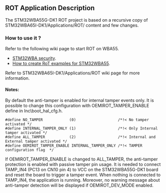 ## <b>ROT Application Description</b>

The STM32WBA55G-DK1 ROT project is based on a recursive copy of STM32WBA65I-DK1/Applications/ROT/ content and few changes.

### <b>How to use it ?</b>

Refer to the following wiki page to start ROT on WBA55.

  - [STM32WBA security](https://wiki.st.com/stm32mcu/wiki/Category:STM32WBA).
  - [How to create RoT examples for STM32WBA55](https://wiki.st.com/stm32mcu/wiki/Security:How_to_create_RoT_examples_for_STM32WBA55).

Refer to STM32WBA65I-DK1/Applications/ROT wiki page for more information.

#### <b>Notes:</b>

By default the anti-tamper is enabled for internal tamper events only. It is possible to change this configuration with
OEMIROT_TAMPER_ENABLE define in Inc\\boot_hal_cfg.h.

```
#define NO_TAMPER            (0)                   /*!< No tamper activated */
#define INTERNAL_TAMPER_ONLY (1)                   /*!< Only Internal tamper activated */
#define ALL_TAMPER           (2)                   /*!< Internal and External tamper activated */
#define OEMIROT_TAMPER_ENABLE INTERNAL_TAMPER_ONLY /*!< TAMPER configuration flag  */
```

If OEMIROT_TAMPER_ENABLE is changed to ALL_TAMPER, the anti-tamper protection is enabled with passive tamper pin usage.
It is needed to connect TAMP_IN4 (PC13 on CN10 pin 4) to VCC on the STM32WBA55G-DK1 board and reset the board to trigger a tamper event.
When nothing is connected to TAMP_IN4, the application is running.
Moreover, no warning message about anti-tamper detection will be displayed if OEMIROT_DEV_MODE enabled.
